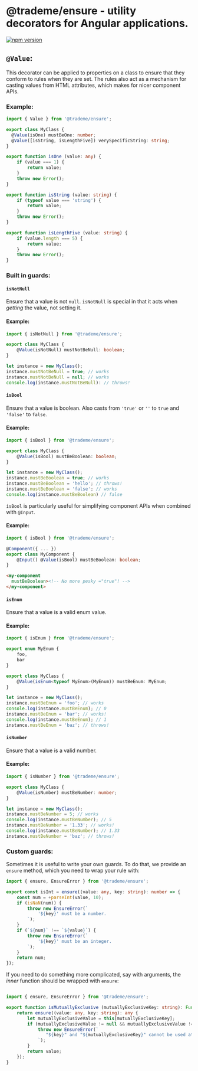 # @trademe/ensure - utility decorators for Angular applications.

[![npm version](https://img.shields.io/npm/v/@trademe/ensure.svg)](https://www.npmjs.com/package/@trademe/ensure)

## `@Value`:

This decorator can be applied to properties on a class to ensure that they conform to rules when they are set. The rules also act as a mechanism for casting values from HTML attributes, which makes for nicer component APIs.

### Example:

```typescript
import { Value } from '@trademe/ensure';

export class MyClass {
  @Value(isOne) mustBeOne: number;
  @Value([isString, isLengthFive]) verySpecificString: string;
}

export function isOne (value: any) {
    if (value === 1) {
        return value;
    }
    throw new Error();
}

export function isString (value: string) {
    if (typeof value === 'string') {
        return value;
    }
    throw new Error();
}

export function isLengthFive (value: string) {
    if (value.length === 5) {
        return value;
    }
    throw new Error();
}
```

### Built in guards:

#### `isNotNull`

Ensure that a value is not `null`. `isNotNull` is special in that it acts when *getting* the value, not setting it.

#### Example:

```typescript
import { isNotNull } from '@trademe/ensure';

export class MyClass {
    @Value(isNotNull) mustNotBeNull: boolean;
}

let instance = new MyClass();
instance.mustNotBeNull = true; // works
instance.mustNotBeNull = null; // works
console.log(instance.mustNotBeNull): // throws!
```

#### `isBool`

Ensure that a value is boolean. Also casts from `'true'` or `''` to `true` and `'false'` to `false`.

#### Example:

```typescript
import { isBool } from '@trademe/ensure';

export class MyClass {
    @Value(isBool) mustBeBoolean: boolean;
}

let instance = new MyClass();
instance.mustBeBoolean = true; // works
instance.mustBeBoolean = 'hello'; // throws!
instance.mustBeBoolean = 'false'; // works
console.log(instance.mustBeBoolean) // false
```

`isBool` is particularly useful for simplifying component APIs when combined with `@Input`.

#### Example:

```typescript
import { isBool } from '@trademe/ensure';

@Component({ ... })
export class MyComponent {
    @Input() @Value(isBool) mustBeBoolean: boolean;
}
```

```html
<my-component
  mustBeBoolean><!-- No more pesky ="true"! -->
</my-component>
```

#### `isEnum`

Ensure that a value is a valid enum value.

#### Example:

```typescript
import { isEnum } from '@trademe/ensure';

export enum MyEnum {
    foo,
    bar
}

export class MyClass {
    @Value(isEnum<typeof MyEnum>(MyEnum)) mustBeEnum: MyEnum;
}

let instance = new MyClass();
instance.mustBeEnum = 'foo'; // works
console.log(instance.mustBeEnum); // 0
instance.mustBeEnum = 'bar'; // works!
console.log(instance.mustBeEnum); // 1
instance.mustBeEnum = 'baz'; // throws!
```

#### `isNumber`

Ensure that a value is a valid number.

#### Example:

```typescript
import { isNumber } from '@trademe/ensure';

export class MyClass {
    @Value(isNumber) mustBeNumber: number;
}

let instance = new MyClass();
instance.mustBeNumber = 5; // works
console.log(instance.mustBeNumber); // 5
instance.mustBeNumber = '1.33'; // works!
console.log(instance.mustBeNumber); // 1.33
instance.mustBeNumber = 'baz'; // throws!
```

### Custom guards:

Sometimes it is useful to write your own guards. To do that, we provide an `ensure` method, which you need to wrap your rule with:

```typescript
import { ensure, EnsureError } from '@trademe/ensure';

export const isInt = ensure((value: any, key: string): number => {
    const num = +parseInt(value, 10);
    if (isNaN(num)) {
        throw new EnsureError(`
            '${key}' must be a number.
        `);
    }
    if (`${num}` !== `${value}`) {
        throw new EnsureError(`
            '${key}' must be an integer.
        `);
    }
    return num;
});
```

If you need to do something more complicated, say with arguments, the *inner* function should be wrapped with `ensure`:

```typescript

import { ensure, EnsureError } from '@trademe/ensure';

export function isMutuallyExclusive (mutuallyExclusiveKey: string): Function {
    return ensure((value: any, key: string): any {
        let mutuallyExclusiveValue = this[mutuallyExclusiveKey];
        if (mutuallyExclusiveValue != null && mutuallyExclusiveValue !== false) {
            throw new EnsureError(`
               "${key}" and "${mutuallyExclusiveKey}" cannot be used at the same time.
            `);
        }
        return value;
    });
}
```